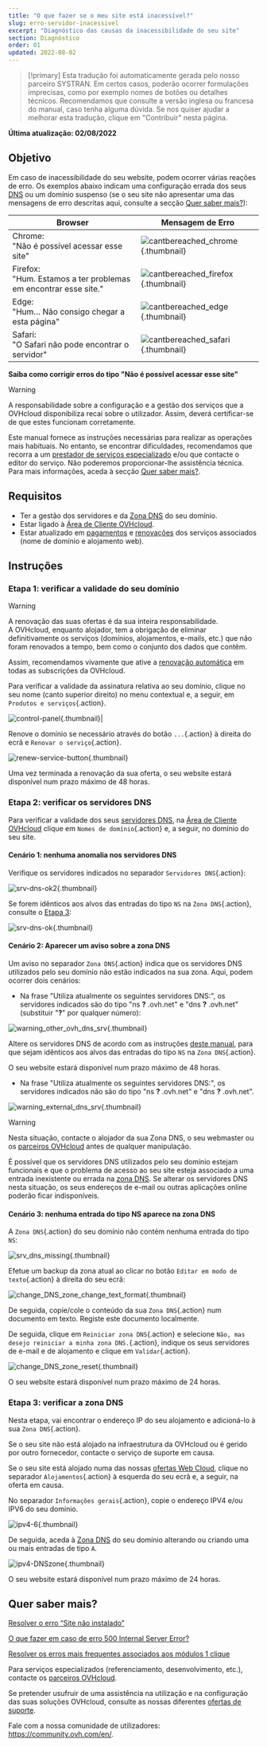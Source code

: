 ```yaml
---
title: "O que fazer se o meu site está inacessível?"
slug: erro-servidor-inacessivel
excerpt: "Diagnóstico das causas da inacessibilidade do seu site"
section: Diagnóstico
order: 01
updated: 2022-08-02
---
```


> [!primary]
> Esta tradução foi automaticamente gerada pelo nosso parceiro SYSTRAN. Em certos casos, poderão ocorrer formulações imprecisas, como por exemplo nomes de botões ou detalhes técnicos. Recomendamos que consulte a versão inglesa ou francesa do manual, caso tenha alguma dúvida. Se nos quiser ajudar a melhorar esta tradução, clique em "Contribuir" nesta página.
>

**Última atualização: 02/08/2022**

## Objetivo

Em caso de inacessibilidade do seu website, podem ocorrer várias reações de erro. Os exemplos abaixo indicam uma configuração errada dos seus [DNS](../../domains/partilhado_generalidades_sobre_os_servidores_dns/#compreender-a-nocao-de-dns) ou um domínio suspenso (se o seu site não apresentar uma das mensagens de erro descritas aqui, consulte a secção [Quer saber mais?](#gofurther)):

|Browser|Mensagem de Erro|
|-|---|
|Chrome:<br>"Não é possível acessar esse site"|![cantbereached_chrome](images/cantbereached_chrome.png){.thumbnail}|
|Firefox:<br>"Hum. Estamos a ter problemas em encontrar esse site."|![cantbereached_firefox](images/cantbereached_firefox.png){.thumbnail}|
|Edge:<br>"Hum… Não consigo chegar a esta página"|![cantbereached_edge](images/cantbereached_edge.png){.thumbnail}|
|Safari:<br>"O Safari não pode encontrar o servidor"|![cantbereached_safari](images/cantbereached_safari.png){.thumbnail}|

**Saiba como corrigir erros do tipo "Não é possível acessar esse site"**

> [!warning]
>
> A responsabilidade sobre a configuração e a gestão dos serviços que a OVHcloud disponibiliza recai sobre o utilizador. Assim, deverá certificar-se de que estes funcionam corretamente.
>
> Este manual fornece as instruções necessárias para realizar as operações mais habituais. No entanto, se encontrar dificuldades, recomendamos que recorra a um [prestador de serviços especializado](https://partner.ovhcloud.com/pt/directory/) e/ou que contacte o editor do serviço. Não poderemos proporcionar-lhe assistência técnica. Para mais informações, aceda à secção [Quer saber mais?](#gofurther).
>

## Requisitos

- Ter a gestão dos servidores e da [Zona DNS](../../domains/alojamento_partilhado_como_editar_a_minha_zona_dns/#compreender-a-nocao-de-dns) do seu domínio.
- Estar ligado à [Área de Cliente OVHcloud](https://www.ovh.com/auth/?action=gotomanager&from=https://www.ovh.pt/&ovhSubsidiary=pt).
- Estar atualizado em [pagamentos](https://docs.ovh.com/pt/billing/gerir-faturas-ovhcloud/#pay-bills) e [renovações](https://docs.ovh.com/pt/billing/guia_de_utilizacao_da_renovacao_automatica_da_ovh/#renewal-management) dos serviços associados (nome de domínio e alojamento web).

## Instruções

### Etapa 1: verificar a validade do seu domínio

> [!warning]
>
> A renovação das suas ofertas é da sua inteira responsabilidade.<br>
> A OVHcloud, enquanto alojador, tem a obrigação de eliminar definitivamente os serviços (domínios, alojamentos, e-mails, etc.) que não foram renovados a tempo, bem como o conjunto dos dados que contêm.
>
> Assim, recomendamos vivamente que ative a [renovação automática](../../billing/guia_de_utilizacao_da_renovacao_automatica_da_ovh/#instrucoes) em todas as subscrições da OVHcloud.
>

Para verificar a validade da assinatura relativa ao seu domínio, clique no seu nome (canto superior direito) no menu contextual e, a seguir, em `Produtos e serviços`{.action}.

![control-panel](images/control-panel.png){.thumbnail}|

Renove o domínio se necessário através do botão `...`{.action} à direita do ecrã e `Renovar o serviço`{.action}.

![renew-service-button](images/renew-service-button.png){.thumbnail}

Uma vez terminada a renovação da sua oferta, o seu website estará disponível num prazo máximo de 48 horas.

### Etapa 2: verificar os servidores DNS

Para verificar a validade dos seus [servidores DNS](../../domains/partilhado_generalidades_sobre_os_servidores_dns/), na [Área de Cliente OVHcloud](https://www.ovh.com/auth/?action=gotomanager&from=https://www.ovh.pt/&ovhSubsidiary=pt) clique em `Nomes de domínio`{.action} e, a seguir, no domínio do seu site.

#### Cenário 1: nenhuma anomalia nos servidores DNS

Verifique os servidores indicados no separador `Servidores DNS`{.action}:

![srv-dns-ok2](images/srv-dns-ok2.png){.thumbnail}

Se forem idênticos aos alvos das entradas do tipo `NS` na `Zona DNS`{.action}, consulte o [Etapa 3](#step3):

![srv-dns-ok](images/srv-dns-ok.png){.thumbnail}

#### Cenário 2: Aparecer um aviso sobre a zona DNS

Um aviso no separador `Zona DNS`{.action} indica que os servidores DNS utilizados pelo seu domínio não estão indicados na sua zona. Aqui, podem ocorrer dois cenários:

- Na frase "Utiliza atualmente os seguintes servidores DNS:", os servidores indicados são do tipo "ns **?** .ovh.net" e "dns **?** .ovh.net" (substituir "**?**" por qualquer número):

![warning_other_ovh_dns_srv](images/warning_other_ovh_dns_srv.png){.thumbnail}

Altere os servidores DNS de acordo com as instruções [deste manual](../../domains/partilhado_generalidades_sobre_os_servidores_dns/#modificar-os-servidores-dns), para que sejam idênticos aos alvos das entradas do tipo `NS` na `Zona DNS`{.action}.

O seu website estará disponível num prazo máximo de 48 horas.

- Na frase "Utiliza atualmente os seguintes servidores DNS:", os servidores indicados não são do tipo "ns **?** .ovh.net" e "dns **?** .ovh.net".

![warning_external_dns_srv](images/warning_external_dns_srv.png){.thumbnail}

> [!warning]
>
> Nesta situação, contacte o alojador da sua Zona DNS, o seu webmaster ou os [parceiros OVHcloud](https://partner.ovhcloud.com/pt/directory/) antes de qualquer manipulação.
>
> É possível que os servidores DNS utilizados pelo seu domínio estejam funcionais e que o problema de acesso ao seu site esteja associado a uma entrada inexistente ou errada na [zona DNS](../../domains/alojamento_partilhado_como_editar_a_minha_zona_dns/#compreender-a-nocao-de-dns). Se alterar os servidores DNS nesta situação, os seus endereços de e-mail ou outras aplicações online poderão ficar indisponíveis.
>

#### Cenário 3: nenhuma entrada do tipo NS aparece na zona DNS

A `Zona DNS`{.action} do seu domínio não contém nenhuma entrada do tipo `NS`:

![srv_dns_missing](images/srv_dns_missing.png){.thumbnail}

Efetue um backup da zona atual ao clicar no botão `Editar em modo de texto`{.action} à direita do seu ecrã:

![change_DNS_zone_change_text_format](images/change_DNS_zone_change_text_format.png){.thumbnail}

De seguida, copie/cole o conteúdo da sua `Zona DNS`{.action} num documento em texto. Registe este documento localmente.

De seguida, clique em `Reiniciar zona DNS`{.action} e selecione `Não, mas desejo reiniciar a minha zona DNS.`{.action}, indique os seus servidores de e-mail e de alojamento e clique em `Validar`{.action}.

![change_DNS_zone_reset](images/change_DNS_zone_reset.png){.thumbnail}

O seu website estará disponível num prazo máximo de 24 horas.

### Etapa 3: verificar a zona DNS <a name="step3"></a>

Nesta etapa, vai encontrar o endereço IP do seu alojamento e adicioná-lo à sua `Zona DNS`{.action}.

Se o seu site não está alojado na infraestrutura da OVHcloud ou é gerido por outro fornecedor, contacte o serviço de suporte em causa.

Se o seu site está alojado numa das nossas [ofertas Web Cloud](https://www.ovhcloud.com/pt/web-hosting/), clique no separador `Alojamentos`{.action} à esquerda do seu ecrã e, a seguir, na oferta em causa.

No separador `Informações gerais`{.action}, copie o endereço IPV4 e/ou IPV6 do seu domínio.

![ipv4-6](images/ipv4-6.png){.thumbnail}

De seguida, aceda à [Zona DNS](../../domains/alojamento_partilhado_como_editar_a_minha_zona_dns/#editar-a-zona-dns-da-ovhcloud-do-seu-dominio_1) do seu domínio alterando ou criando uma ou mais entradas de tipo `A`.

![ipv4-DNSzone](images/ipv4-DNSzone.png){.thumbnail}

O seu website estará disponível num prazo máximo de 24 horas.

## Quer saber mais? <a name="gofurther"></a>

[Resolver o erro “Site não instalado”](../alojamento_web_erro_de_site_nao_instalado/)

[O que fazer em caso de erro 500 Internal Server Error?](../erreur-500-internal-server-error/)

[Resolver os erros mais frequentes associados aos módulos 1 clique](../erros-frequentes-modulos-em-1-clique/)

Para serviços especializados (referenciamento, desenvolvimento, etc.), contacte os [parceiros OVHcloud](https://partner.ovhcloud.com/pt/).

Se pretender usufruir de uma assistência na utilização e na configuração das suas soluções OVHcloud, consulte as nossas diferentes [ofertas de suporte](https://www.ovhcloud.com/pt/support-levels/).

Fale com a nossa comunidade de utilizadores: <https://community.ovh.com/en/>.
